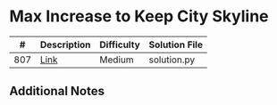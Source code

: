# Max Increase to Keep City Skyline
|#|Description|Difficulty|Solution File|
|-|-|-|-|
|807|[Link](https://leetcode.com/problems/max-increase-to-keep-city-skyline/)|Medium|solution.py|

## Additional Notes
